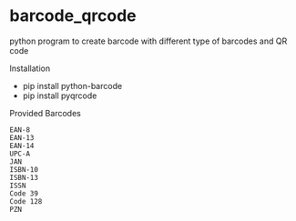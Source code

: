 # barcode_qrcode
python program to create barcode with different type of barcodes and QR code

Installation

- pip install python-barcode
- pip install pyqrcode


Provided Barcodes

    EAN-8
    EAN-13
    EAN-14
    UPC-A
    JAN
    ISBN-10
    ISBN-13
    ISSN
    Code 39
    Code 128
    PZN


